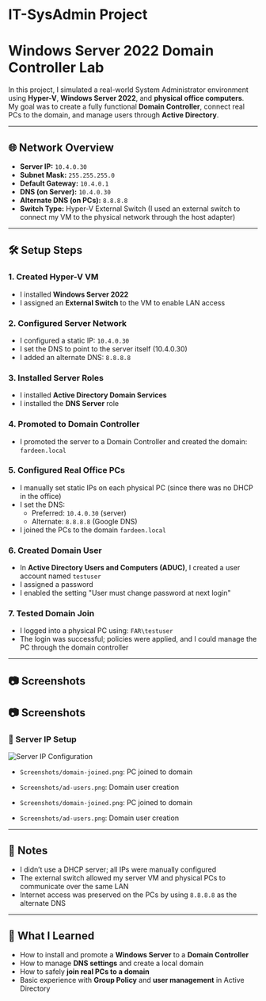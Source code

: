 # IT-SysAdmin Project  
# Windows Server 2022 Domain Controller Lab

In this project, I simulated a real-world System Administrator environment using **Hyper-V**, **Windows Server 2022**, and **physical office computers**.  
My goal was to create a fully functional **Domain Controller**, connect real PCs to the domain, and manage users through **Active Directory**.

---

## 🌐 Network Overview

- **Server IP:** `10.4.0.30`  
- **Subnet Mask:** `255.255.255.0`  
- **Default Gateway:** `10.4.0.1`  
- **DNS (on Server):** `10.4.0.30`  
- **Alternate DNS (on PCs):** `8.8.8.8`  
- **Switch Type:** Hyper-V External Switch (I used an external switch to connect my VM to the physical network through the host adapter)

---

## 🛠️ Setup Steps

### 1. Created Hyper-V VM  
- I installed **Windows Server 2022**  
- I assigned an **External Switch** to the VM to enable LAN access

### 2. Configured Server Network  
- I configured a static IP: `10.4.0.30`  
- I set the DNS to point to the server itself (10.4.0.30)  
- I added an alternate DNS: `8.8.8.8`

### 3. Installed Server Roles  
- I installed **Active Directory Domain Services**  
- I installed the **DNS Server** role

### 4. Promoted to Domain Controller  
- I promoted the server to a Domain Controller and created the domain: `fardeen.local`

### 5. Configured Real Office PCs  
- I manually set static IPs on each physical PC (since there was no DHCP in the office)  
- I set the DNS:
  - Preferred: `10.4.0.30` (server)
  - Alternate: `8.8.8.8` (Google DNS)  
- I joined the PCs to the domain `fardeen.local`

### 6. Created Domain User  
- In **Active Directory Users and Computers (ADUC)**, I created a user account named `testuser`  
- I assigned a password  
- I enabled the setting "User must change password at next login"

### 7. Tested Domain Join  
- I logged into a physical PC using: `FAR\testuser`  
- The login was successful; policies were applied, and I could manage the PC through the domain controller

---

## 📷 Screenshots

## 📷 Screenshots

### 🔧 Server IP Setup
![Server IP Configuration](Screenshots/ipconfig-server.png)

- `Screenshots/domain-joined.png`: PC joined to domain  
- `Screenshots/ad-users.png`: Domain user creation
 
- `Screenshots/domain-joined.png`: PC joined to domain  
- `Screenshots/ad-users.png`: Domain user creation

---

## 📌 Notes

- I didn’t use a DHCP server; all IPs were manually configured  
- The external switch allowed my server VM and physical PCs to communicate over the same LAN  
- Internet access was preserved on the PCs by using `8.8.8.8` as the alternate DNS

---

## 🧠 What I Learned

- How to install and promote a **Windows Server** to a **Domain Controller**  
- How to manage **DNS settings** and create a local domain  
- How to safely **join real PCs to a domain**  
- Basic experience with **Group Policy** and **user management** in Active Directory  
